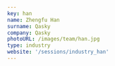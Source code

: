 ```yaml
---
key: han
name: Zhengfu Han
surname: Qasky
company: Qasky
photoURL: /images/team/han.jpg
type: industry
website: '/sessions/industry_han'
---
```

